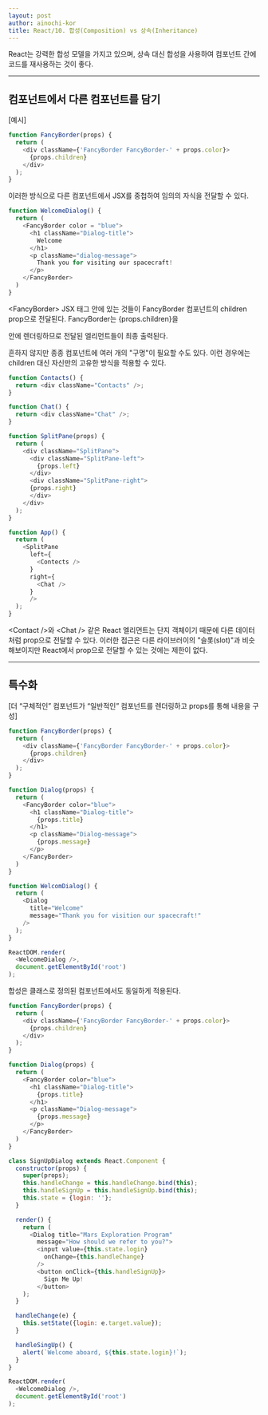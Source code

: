 ```yaml
---
layout: post
author: ainochi-kor
title: React/10. 합성(Composition) vs 상속(Inheritance)
---
```


React는 강력한 합성 모델을 가지고 있으며, 상속 대신 합성을 사용하여 컴포넌트 간에 코드를 재사용하는 것이 좋다.

---

## **컴포넌트에서 다른 컴포넌트를 담기**

[예시]

``` js
function FancyBorder(props) {
  return (
    <div className={'FancyBorder FancyBorder-' + props.color}>
      {props.children}
    </div>
  );
}
```

이러한 방식으로 다른 컴포넌트에서 JSX를 중첩하여 임의의 자식을 전달할 수 있다.

``` js
function WelcomeDialog() {
  return (
    <FancyBorder color = "blue">
      <h1 className="Dialog-title">
        Welcome
      </h1>
      <p className="dialog-message">
        Thank you for visiting our spacecraft!
      </p>
    </FancyBorder>
  )
}
```

\<FancyBorder> JSX 태그 안에 있는 것들이 FancyBorder 컴포넌트의 children prop으로 전달된다. FancyBorder는 {props.children}을 <div> 안에 렌더링하므로 전달된 엘리먼트들이 최종 출력된다.  
  
흔하지 않지만 종종 컴포넌트에 여러 개의 "구멍"이 필요할 수도 있다. 이런 경우에는 children 대신 자신만의 고유한 방식을 적용할 수 있다.

``` js
function Contacts() {
  return <div className="Contacts" />;
}

function Chat() {
  return <div className="Chat" />;
}

function SplitPane(props) {
  return (
    <div className="SplitPane">
      <div className="SplitPane-left">
        {props.left}
      </div>
      <div className="SplitPane-right">
      {props.right}
      </div>
    </div>
  );
}

function App() {
  return (
    <SplitPane
      left={
        <Contects />
      }
      right={
        <Chat />
      }
      />
  );
}
```

\<Contact />와 \<Chat /> 같은 React 엘리먼트는 단지 객체이기 때문에 다른 데이터처럼 prop으로 전달할 수 있다. 이러한 접근은 다른 라이브러이의 "슬롯(slot)"과 비슷해보이지만 React에서 prop으로 전달할 수 있는 것에는 제한이 없다.

---

## **특수화**


[더 “구체적인” 컴포넌트가 “일반적인” 컴포넌트를 렌더링하고 props를 통해 내용을 구성]

``` js
function FancyBorder(props) {
  return (
    <div className={'FancyBorder FancyBorder-' + props.color}>
      {props.children}
    </div>
  );
}

function Dialog(props) {
  return (
    <FancyBorder color="blue">
      <h1 className="Dialog-title">
        {props.title}
      </h1>
      <p className="Dialog-message">
        {props.message}
      </p>
    </FancyBorder>
  )
}

function WelcomDialog() {
  return (
    <Dialog
      title="Welcome"
      message="Thank you for visition our spacecraft!"
    />
  );
}

ReactDOM.render(
  <WelcomeDialog />,
  document.getElementById('root')
);

```

합성은 클래스로 정의된 컴포넌트에서도 동일하게 적용된다.

``` js
function FancyBorder(props) {
  return (
    <div className={'FancyBorder FancyBorder-' + props.color}>
      {props.children}
    </div>
  );
}

function Dialog(props) {
  return (
    <FancyBorder color="blue">
      <h1 className="Dialog-title">
        {props.title}
      </h1>
      <p className="Dialog-message">
        {props.message}
      </p>
    </FancyBorder>
  )
}

class SignUpDialog extends React.Component {
  constructor(props) {
    super(props);
    this.handleChange = this.handleChange.bind(this);
    this.handleSignUp = this.handleSignUp.bind(this);
    this.state = {login: ''};
  }

  render() {
    return (
      <Dialog title="Mars Exploration Program"
        message="How should we refer to you?">
        <input value={this.state.login}
          onChange={this.handleChange}
        />
        <button onClick={this.handleSignUp}>
          Sign Me Up!
        </button>
    );
  }

  handleChange(e) {
    this.setState({login: e.target.value});
  }

  handleSingUp() {
    alert(`Welcome aboard, ${this.state.login}!`);
  }
}

ReactDOM.render(
  <WelcomeDialog />,
  document.getElementById('root')
);
```